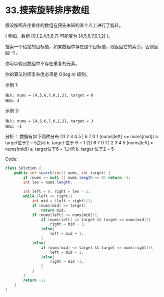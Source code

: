 # 33.搜索旋转排序数组
假设按照升序排序的数组在预先未知的某个点上进行了旋转。

( 例如，数组 [0,1,2,4,5,6,7] 可能变为 [4,5,6,7,0,1,2] )。

搜索一个给定的目标值，如果数组中存在这个目标值，则返回它的索引，否则返回 -1 。

你可以假设数组中不存在重复的元素。

你的算法时间复杂度必须是 O(log n) 级别。

示例 1:
```
输入: nums = [4,5,6,7,0,1,2], target = 0
输出: 4
```
示例 2:
```
输入: nums = [4,5,6,7,0,1,2], target = 3
输出: -1
```
分析： 数据有如下两种分布
(1) 2 3 4 5 | 6 7 0 1 (nums[left] <= nums[mid])
    a. target位于2 ~ 5之间
    b. target 位于 6 ~ 1
(2) 6 7 0 1 | 2 3 4 5 (nums[left] > nums[mid])
    a. target位于6 ~ 1之间
    b. target 位于2 ~ 5

Code:
```java
class Solution {
    public int search(int[] nums, int target) {
        if (nums == null || nums.length == 0) return -1;
        int len = nums.length;
        
        int left = 0, right = len - 1;
        while (left <= right){
            int mid = (left + right)/2;
            if (nums[mid] == target)
                return mid;
            if (nums[left] <= nums[mid]){
                if (nums[left] <= target && target <= nums[mid]){
                    right = mid - 1;
                }else{
                    left = mid + 1;
                }
            }else{
                if (nums[mid] <= target && target <= nums[right]){
                    left = mid + 1;
                }else{
                    right = mid -1;
                }
            }
        }
        return -1;
    }
}
```
